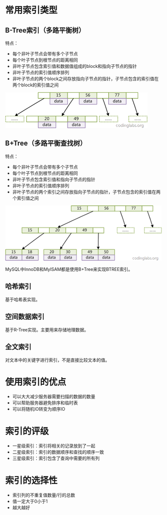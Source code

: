 # 常用索引类型

## B-Tree索引（多路平衡树）

特点：

+ 每个非叶子节点会带有多个子节点
+ 每个叶子节点到根节点的距离相同
+ 非叶子节点包含索引值和数据值组成的block和指向子节点的指针
+ 非叶子节点的索引值顺序排列
+ 非叶子节点的两个block之间存放指向子节点的指针，子节点包含的索引值在两个block的索引值之间

![b-tree](./1.1/b-tree.png)

## B+Tree（多路平衡查找树）

特点：

+ 每个非叶子节点会带有多个子节点
+ 每个叶子节点到根节点的距离相同
+ 非叶子节点包含索引值和指向子节点的指针
+ 非叶子节点的索引值顺序排列
+ 非叶子节点的两个索引之间存放指向子节点的指针，子节点包含的索引值在两个索引值之间

![b+tree](./1.1/b+tree.png)

MySQL中InnoDB和MyISAM都是使用B+Tree来实现BTREE索引。

## 哈希索引

基于哈希表实现。

## 空间数据索引

基于R-Tree实现。主要用来存储地理数据。

## 全文索引

对文本中的关键字进行索引，不是直接比较文本的值。

# 使用索引的优点

+ 可以大大减少服务器需要扫描的数据的数量
+ 可以帮助服务器避免排序和临时表
+ 可以将随机IO转变为顺序IO

# 索引的评级

+ 一星级索引：索引将相关的记录放到了一起
+ 二星级索引：索引的数据顺序和查找的顺序一致
+ 三星级索引：索引包含了查询中需要的所有列

# 索引的选择性

+ 索引列的不重复值数量/行的总数
+ 值一定大于0小于1
+ 越大越好